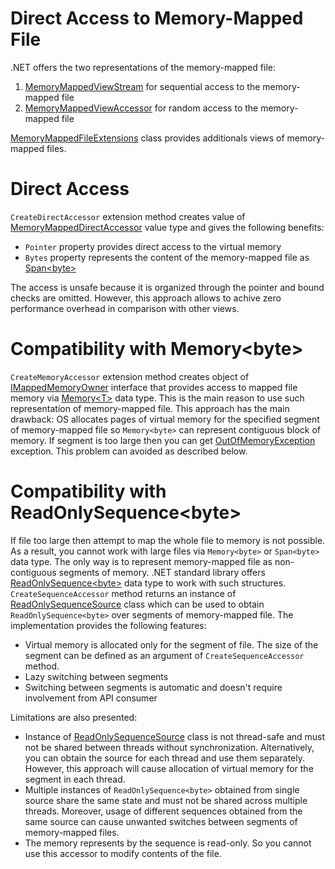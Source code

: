 Direct Access to Memory-Mapped File
====
.NET offers the two representations of the memory-mapped file:
1. [MemoryMappedViewStream](https://docs.microsoft.com/en-us/dotnet/api/system.io.memorymappedfiles.memorymappedviewstream) for sequential access to the memory-mapped file
1. [MemoryMappedViewAccessor](https://docs.microsoft.com/en-us/dotnet/api/system.io.memorymappedfiles.memorymappedviewaccessor) for random access to the memory-mapped file

[MemoryMappedFileExtensions](../../api/DotNext.IO.MemoryMappedFiles.MemoryMappedFileExtensions.yml) class provides additionals views of memory-mapped files. 

# Direct Access
`CreateDirectAccessor` extension method creates value of [MemoryMappedDirectAccessor](../../api/DotNext.IO.MemoryMappedFiles.MemoryMappedDirectAccessor.yml) value type and gives the following benefits:
* `Pointer` property provides direct access to the virtual memory
* `Bytes` property represents the content of the memory-mapped file as [Span&lt;byte&gt;](https://docs.microsoft.com/en-us/dotnet/api/system.span-1)

The access is unsafe because it is organized through the pointer and bound checks are omitted. However, this approach allows to achive zero performance overhead in comparison with other views.

# Compatibility with Memory&lt;byte&gt;
`CreateMemoryAccessor` extension method creates object of [IMappedMemoryOwner](../../api/DotNext.IO.MemoryMappedFiles.IMemoryMappedOwner.yml) interface that provides access to mapped file memory via [Memory&lt;T&gt;](https://docs.microsoft.com/en-us/dotnet/api/system.memory-1) data type. This is the main reason to use such representation of memory-mapped file. This approach has the main drawback: OS allocates pages of virtual memory for the specified segment of memory-mapped file so `Memory<byte>` can represent contiguous block of memory. If segment is too large then you can get [OutOfMemoryException](https://docs.microsoft.com/en-us/dotnet/api/system.outofmemoryexception) exception. This problem can avoided as described below.

# Compatibility with ReadOnlySequence&lt;byte&gt;
If file too large then attempt to map the whole file to memory is not possible. As a result, you cannot work with large files via `Memory<byte>` or `Span<byte>` data type. The only way is to represent memory-mapped file as non-contiguous segments of memory. .NET standard library offers [ReadOnlySequence&lt;byte&gt;](https://docs.microsoft.com/en-us/dotnet/api/system.buffers.readonlysequence-1) data type to work with such structures. `CreateSequenceAccessor` method returns an instance of [ReadOnlySequenceSource](../../api/DotNext.IO.MemoryMappedFiles.ReadOnlySequenceSource.yml) class which can be used to obtain `ReadOnlySequence<byte>` over segments of memory-mapped file. The implementation provides the following features:
* Virtual memory is allocated only for the segment of file. The size of the segment can be defined as an argument of `CreateSequenceAccessor` method.
* Lazy switching between segments
* Switching between segments is automatic and doesn't require involvement from API consumer

Limitations are also presented:
* Instance of [ReadOnlySequenceSource](../../api/DotNext.IO.MemoryMappedFiles.ReadOnlySequenceSource.yml) class is not thread-safe and must not be shared between threads without synchronization. Alternatively, you can obtain the source for each thread and use them separately. However, this approach will cause allocation of virtual memory for the segment in each thread.
* Multiple instances of `ReadOnlySequence<byte>` obtained from single source share the same state and must not be shared across multiple threads. Moreover, usage of different sequences obtained from the same source can cause unwanted switches between segments of memory-mapped files.
* The memory represents by the sequence is read-only. So you cannot use this accessor to modify contents of the file.